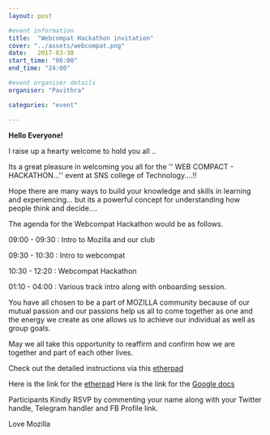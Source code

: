 ```yaml
---
layout: post

#event information
title:  "Webcompat Hackathon invitation"
cover: "../assets/webcompat.png"
date:   2017-03-30
start_time: "06:00"
end_time: "24:00"

#event organiser details
organiser: "Pavithra"

categories: "event"

---
```


**Hello Everyone!**

<p>I raise up a hearty welcome to hold you all .. </p>

<p>Its a great pleasure in welcoming you all for the '' WEB COMPACT - HACKATHON...''  event at SNS college of Technology....!! </p>
<p>Hope there are many ways to build your knowledge and skills in learning and experiencing... but its a powerful concept for understanding how people think and decide....</p> 
<p>The agenda for the Webcompat Hackathon would be as follows.</p>
<p>09:00 - 09:30 : Intro to Mozilla and our club </p>
<p>09:30 - 10:30 : Intro to webcompat</p>
<p>10:30 - 12:20 : Webcompat Hackathon</p>
<p>01:10 - 04:00 : Various track intro along with onboarding session. 

<p>You have all chosen to be a part of MOZILLA  community because of our mutual passion and our passions help us all to come together as one and the energy we create as one allows us to achieve our individual as well as group goals.</p>

<p>May we all take this opportunity to reaffirm and confirm how we are together and part of each other lives.</p>

 Check out the detailed instructions via this [etherpad](https://public.etherpad-mozilla.org/p/SNSCT_Webcompat_Hackathon_2017-03-30)

Here is the link for the  [etherpad](https://public.etherpad-mozilla.org/p/SNSCT_Webcompat_Hackathon_2017-03-30) 
Here is the link for the [Google docs]()
<p>Participants Kindly RSVP by commenting your name along with your Twitter handle, Telegram handler and FB Profile link.</p>

<p>Love Mozilla</p>
